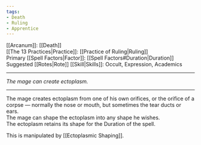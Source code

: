 ```yaml
---
tags:
- Death
- Ruling
- Apprentice
---
```


[[Arcanum]]: [[Death]]\
[[The 13 Practices|Practice]]: [[Practice of Ruling|Ruling]]\
Primary [[Spell Factors|Factor]]: [[Spell Factors#Duration|Duration]]\
Suggested [[Rotes|Rote]] [[Skill|Skills]]: Occult, Expression, Academics

---

_The mage can create ectoplasm._

---

The mage creates ectoplasm from one of his own orifices, or the orifice of a corpse — normally the nose or mouth, but sometimes the tear ducts or ears.\
The mage can shape the ectoplasm into any shape he wishes.\
The ectoplasm retains its shape for the Duration of the spell.

This is manipulated by [[Ectoplasmic Shaping]].